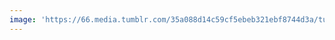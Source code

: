 ```yaml
---
image: 'https://66.media.tumblr.com/35a088d14c59cf5ebeb321ebf8744d3a/tumblr_pktk6z9XeI1tbdx3so1_1280.jpg'
---
```

